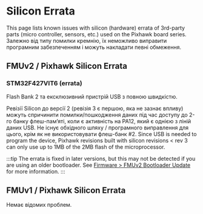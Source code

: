 # Silicon Errata

This page lists known issues with silicon (hardware) errata of 3rd-party parts (micro controller, sensors, etc.) used on the Pixhawk board series. Залежно від типу помилки кремнію, їх неможливо виправити програмним забезпеченням і можуть накладати певні обмеження.

## FMUv2 / Pixhawk Silicon Errata

### STM32F427VIT6 (errata)

Flash Bank 2 та ексклюзивний пристрій USB з повною швидкістю.

Ревізії Silicon до версії 2 (ревізія 3 є першою, яка не зазнає впливу) можуть спричинити помилки/пошкодження даних під час доступу до 2-го банку флеш-пам’яті, коли є активність на PA12, який є однією з ліній даних USB. Не існує обхідного шляху / програмного виправлення для цього, крім як не використовувати флеш-банк #2.
Since USB is needed to program the device, Pixhawk revisions built with silicon revisions < rev 3 can only use up to 1MB of the 2MB flash of the microprocessor.

:::tip
The errata is fixed in later versions, but this may not be detected if you are using an older bootloader.
See [Firmware > FMUv2 Bootloader Update](../config/firmware.md#bootloader) for more information.
:::

## FMUv1 / Pixhawk Silicon Errata

Немає відомих проблем.
